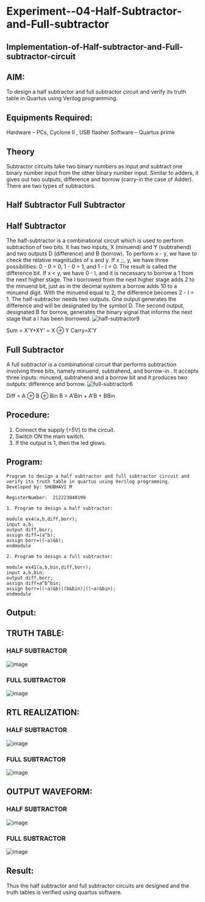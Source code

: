 # Experiment--04-Half-Subtractor-and-Full-subtractor
## Implementation-of-Half-subtractor-and-Full-subtractor-circuit
## AIM:
To design a half subtractor and full subtractor circuit and verify its truth table in Quartus using Verilog programming.

## Equipments Required:
Hardware – PCs, Cyclone II , USB flasher
Software – Quartus prime
## Theory
Subtractor circuits take two binary numbers as input and subtract one binary number input from the other binary number input. Similar to adders, it gives out two outputs, difference and borrow (carry-in the case of Adder). There are two types of subtractors.

## Half Subtractor Full Subtractor
## Half Subtractor
The half-subtractor is a combinational circuit which is used to perform subtraction of two bits. It has two inputs, X (minuend) and Y (subtrahend) and two outputs D (difference) and B (borrow). To perform x - y, we have to check the relative magnitudes of x and y. If x ;;, y, we have three possibilities: 0 - 0 = 0, 1 - 0 = 1, and 1 - I = 0. The result is called the difference bit. If x < y, we have 0 - I, and it is necessary to borrow a 1 from the next higher stage. The I borrowed from the next higher stage adds 2 to the minuend bit, just as in the decimal system a borrow adds 10 to a minuend digit. With the minuend equal to 2, the difference becomes 2 - I = 1. The half-subtractor needs two outputs. One output generates the difference and will be designated by the symbol D. The second output, designated B for borrow, generates the binary signal that informs the next stage that a I has been borrowed.
![half-subtractor9](https://user-images.githubusercontent.com/36288975/166112538-58c3bc7c-ee5d-4e6a-ac8d-8e8328efe27a.png)


Sum = X'Y+XY' = X ⊕ Y
Carry=X'Y

## Full Subtractor
A full subtractor is a combinational circuit that performs subtraction involving three bits, namely minuend, subtrahend, and borrow-in . It accepts three inputs: minuend, subtrahend and a borrow bit and it produces two outputs: difference and borrow. 
![full-subtractor6](https://user-images.githubusercontent.com/36288975/166112541-24c68359-3de8-4674-ae22-8272ffc385ed.png)


Diff = A ⊕ B ⊕ Bin B = A'Bin + A'B + BBin

## Procedure:
 1. Connect the supply (+5V) to the circuit.
 2. Switch ON the main switch.
 3. If the output is 1, then the led glows.

## Program:
```
Program to design a half subtractor and full subtractor circuit and verify its truth table in quartus using Verilog programming.
Developed by: SHUBHAVI M

RegisterNumber:  212223040199

1. Program to design a half subtractor:

module ex4(a,b,diff,borr);
input a,b;
output diff,borr;
assign diff=(a^b);
assign borr=((~a)&b);
endmodule 

2. Program to design a full subtractor:

module ex41(a,b,bin,diff,borr);
input a,b,bin;
output diff,borr;
assign diff=a^b^bin;
assign borr=((~a)&b)|(b&bin)|((~a)&bin);
endmodule 
```

## Output:

## TRUTH TABLE:
### HALF SUBTRACTOR
![image](https://github.com/PriyankaAnnadurai/Experiment--03-Half-Subtractor-and-Full-subtractor/assets/118351569/78af586e-1adf-4892-9544-04c5bfe2d3ca)
### FULL SUBTRACTOR
![image](https://github.com/PriyankaAnnadurai/Experiment--03-Half-Subtractor-and-Full-subtractor/assets/118351569/a9b18974-158f-4ff9-8fc8-4d568fbf95f9)

##  RTL REALIZATION:
### HALF SUBTRACTOR
![image](https://github.com/PriyankaAnnadurai/Experiment--03-Half-Subtractor-and-Full-subtractor/assets/118351569/7364d45f-9d82-430b-81e9-2ff55b8bd689)

### FULL SUBTRACTOR
![image](https://github.com/PriyankaAnnadurai/Experiment--03-Half-Subtractor-and-Full-subtractor/assets/118351569/132fc82f-d262-4cbc-9850-86339dc4cb9b)

## OUTPUT WAVEFORM:
### HALF SUBTRACTOR

![image](https://github.com/PriyankaAnnadurai/Experiment--03-Half-Subtractor-and-Full-subtractor/assets/118351569/9a4af079-d35e-43e5-8690-9d390d041fb6)

### FULL SUBTRACTOR

![image](https://github.com/PriyankaAnnadurai/Experiment--03-Half-Subtractor-and-Full-subtractor/assets/118351569/5ea55e95-6c55-44f9-a5f8-938858e6876f)

## Result:
Thus the half subtractor and full subtractor circuits are designed and the truth tables is verified using quartus software.
